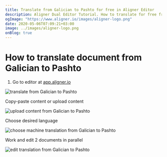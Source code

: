 ```yaml
---
title: Translate from Galician to Pashto for free in Aligner Editor
description: Aligner Dual Editor Tutorial. How to translate for free from Galician to Pashto. Aligner is multilingual document management platform. 
ogImage: "https://www.aligner.io/images/aligner-logo.png"
date: 2020-05-06T07:09:21+03:00
image: ../images/aligner-logo.png
onBlog: true
---
```


# How to translate document from Galician to Pashto

1. Go to editor at [app.aligner.io](https://app.aligner.io "Aligner App web page")

![translate from Galician to Pashto](../aligner-blank-editor.png "translate from Galician to Pashto")

Copy-paste content or upload content

![upload content from Galician to Pashto](../aligner-uploaded-document.png "upload content from Galician to Pashto")

Choose desired language

![choose machine translation from Galician to Pashto](../aligner-language-dropdown.png "choose machine translation from Galician to Pashto")

Work and edit 2 documents in parallel

![edit translation from Galician to Pashto](../aligner-double-sitded-editor.png "edit translation from Galician to Pashto")

